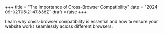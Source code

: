+++
title = "The Importance of Cross-Browser Compatibility"
date = "2024-09-02T05:21:47.838Z"
draft = false
+++

  Learn why cross-browser compatibility is essential and how to ensure your website works seamlessly across different browsers.
        